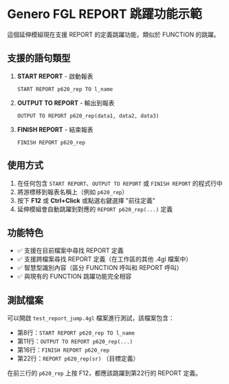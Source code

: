 # Genero FGL REPORT 跳躍功能示範

這個延伸模組現在支援 REPORT 的定義跳躍功能，類似於 FUNCTION 的跳躍。

## 支援的語句類型

1. **START REPORT** - 啟動報表

   ```4gl
   START REPORT p620_rep TO l_name
   ```

2. **OUTPUT TO REPORT** - 輸出到報表

   ```4gl
   OUTPUT TO REPORT p620_rep(data1, data2, data3)
   ```

3. **FINISH REPORT** - 結束報表

   ```4gl
   FINISH REPORT p620_rep
   ```

## 使用方式

1. 在任何包含 `START REPORT`、`OUTPUT TO REPORT` 或 `FINISH REPORT` 的程式行中
2. 將游標移到報表名稱上（例如 `p620_rep`）
3. 按下 **F12** 或 **Ctrl+Click** 或點選右鍵選擇 "前往定義"
4. 延伸模組會自動跳躍到對應的 `REPORT p620_rep(...)` 定義

## 功能特色

- ✅ 支援在目前檔案中尋找 REPORT 定義
- ✅ 支援跨檔案尋找 REPORT 定義（在工作區的其他 .4gl 檔案中）
- ✅ 智慧型識別內容（區分 FUNCTION 呼叫和 REPORT 呼叫）
- ✅ 與現有的 FUNCTION 跳躍功能完全相容

## 測試檔案

可以開啟 `test_report_jump.4gl` 檔案進行測試，該檔案包含：

- 第8行：`START REPORT p620_rep TO l_name`
- 第11行：`OUTPUT TO REPORT p620_rep(...)`
- 第16行：`FINISH REPORT p620_rep`
- 第22行：`REPORT p620_rep(sr)` （目標定義）

在前三行的 `p620_rep` 上按 F12，都應該跳躍到第22行的 REPORT 定義。
